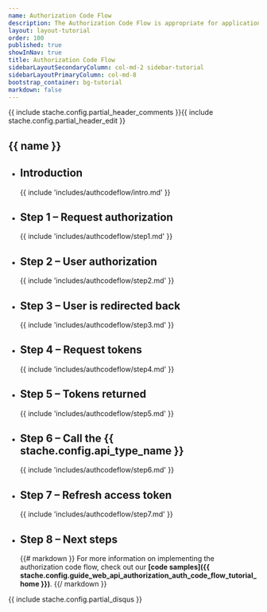 ```yaml
---
name: Authorization Code Flow
description: The Authorization Code Flow is appropriate for applications that the user logs into once. Since this flow involves an exchange of your **Application secret* for an access token, it is suitable for applications than run from secure locations such as server-side web application or back-end service.
layout: layout-tutorial
order: 100
published: true
showInNav: true
title: Authorization Code Flow
sidebarLayoutSecondaryColumn: col-md-2 sidebar-tutorial
sidebarLayoutPrimaryColumn: col-md-8
bootstrap_container: bg-tutorial
markdown: false
---
```


{{ include stache.config.partial_header_comments }}{{ include stache.config.partial_header_edit }}

<section class="section-padding bg-tutorial">
  <div class="text-center">
    <h1 class="tutorial">{{ name }}</h1>

<ul class="slide-container">
<li class="introslide">
<h2 class="tutorial">Introduction</h2>

{{ include 'includes/authcodeflow/intro.md' }}

</li>

<li class="slide">
<h2 class="tutorial">Step 1 &#8211; Request authorization</h2>

{{ include 'includes/authcodeflow/step1.md' }}

</li>

<li class="slide">
<h2 class="tutorial">Step 2 &#8211; User authorization</h2>

{{ include 'includes/authcodeflow/step2.md' }}

</li>

<li class="slide">
<h2 class="tutorial">Step 3 &#8211; User is redirected back</h2>

{{ include 'includes/authcodeflow/step3.md' }}

</li>


<li class="slide">
<h2 class="tutorial">Step 4 &#8211; Request tokens</h2>

{{ include 'includes/authcodeflow/step4.md' }}

</li>


<li class="slide">
<h2 class="tutorial">Step 5 &#8211; Tokens returned</h2>

{{ include 'includes/authcodeflow/step5.md' }}

</li>

<li class="slide">
<h2 class="tutorial">Step 6 &#8211; Call the {{ stache.config.api_type_name }}</h2>

{{ include 'includes/authcodeflow/step6.md' }}

</li>

<li class="slide">
<h2 class="tutorial">Step 7 &#8211; Refresh access token</h2>

{{ include 'includes/authcodeflow/step7.md' }}

</li>

<li class="slide">
<h2 class="tutorial">Step 8 &#8211; Next steps</h2>

{{# markdown }}
For more information on implementing the authorization code flow, check out our **[code samples]({{ stache.config.guide_web_api_authorization_auth_code_flow_tutorial_home }})**.
{{/ markdown }}
</li>

</ul></div></section>

{{ include stache.config.partial_disqus }}
